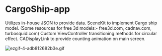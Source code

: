 # CargoShip-app

Utilizes in-house JSON to provide data.
SceneKit to implement Cargo ship model. (Some resources for free 3d models:- free3d.com, cadnav.com, turbosquid.com)
Custom ViewController transitioning methods for circular effect.
CADisplayLink to provide counting animation on main screen.

![ezgif-4-adb812682b3e.gif]()
